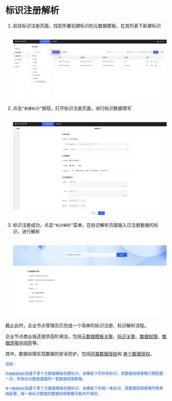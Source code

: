 # 标识注册解析

1. 前往标识注册页面，找到所要创建标识的元数据模板，在其列表下新建标识
    <center><img src="./images/handle-resolve-1.png" style="margin-top: 20px"/></center>

 2. 点击`“新建标识”`按钮，打开标识注册页面，进行标识数据填写
    <center><img src="./images/handle-resolve-2.png" style="margin-top: 20px"/></center>

 3. 标识注册成功，点击`“标识解析”`菜单，在标识解析页面输入已注册数据的标识，进行解析
    <center><img src="./images/handle-resolve-3.png" style="margin-top: 20px"/></center>

截止此时，企业节点管理员已完成一个简单的标识注册、标识解析流程。

企业节点商业版还提供高阶用法，包括[元数据模板关联](../6-idsdk-api/advance.md#元数据模板关联)、[标识关联](../6-idsdk-api/advance.md#标识关联)、[数据权限](../6-idsdk-api/advance.md#同类数据授权)、[数据连接中间件](../5-app-develop/step3-idlink.md)等。

其中，数据权限实现数据的安全防护，包括[同类数据授权](../5-app-develop/step3-idlink.md#同类数据授权)和 [单个数据授权](../6-idsdk-api/advance.md#实例标识单个授权)。

<div style="font-size: 12px; color: rgb(22,93,255);">
说明：

`同类数据授权`指基于某个元数据模板创建标识，该模板下的所有标识，其数据权限策略只需配置一次，所有标识数据遵循同一套数据权限策略。

`单个数据授权`指基于某个元数据模板创建标识，该模板下的每一条标识，其数据权限策略均需单独配置，每一条标识数据的数据权限策略可能均不相同。
</div>